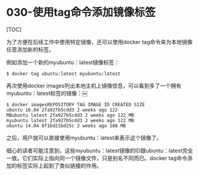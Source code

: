 # 030-使用tag命令添加镜像标签

[TOC]

为了方便在后续工作中使用特定镜像，还可以使用docker tag命令来为本地镜像任意添加新的标签。

例如添加一个新的myubuntu：latest镜像标签：

```
$ docker tag ubuntu:latest myubuntu:latest
```

再次使用docker images列出本地主机上镜像信息，可以看到多了一个拥有myubuntu：latest标签的镜像：￼

```
$ docker imagesREPOSITORY TAG IMAGE ID CREATED SIZE 
ubuntu 16.04 2fa927b5cdd3 2 weeks ago 122 
MBubuntu latest 2fa927b5cdd3 2 weeks ago 122 MB
myubuntu latest 2fa927b5cdd3 2 weeks ago 122 MB
ubuntu 14.04 8f1bd21bd25c 2 weeks ago 188 MB
```

之后，用户就可以直接使用myubuntu：latest来表示这个镜像了。

细心的读者可能注意到，这些myubuntu：latest镜像的ID跟ubuntu：latest完全一致。它们实际上指向同一个镜像文件，只是别名不同而已。docker tag命令添加的标签实际上起到了类似链接的作用。